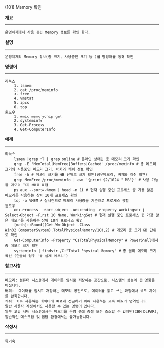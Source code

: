 (101) Memory 확인

**개요**
***

	운영체제에서 사용 중인 Memory 정보를 확인 한다.

**설명**
***

	운영체제의 Memory 정보(총 크기, 사용중인 크기 등 )를 명령어를 통해 확인

**명령어**
***

	리눅스
        1. lsmem
        2. cat /proc/meminfo
        3. free
        4. vmstat
        5. ipcs
        6. top
	윈도우
        1. wmic memorychip get
        2. systeminfo
        3. Get-Process
        4. Get-ComputerInfo

**예제**
***

	리눅스
        lsmem |grep ^T | grep online # 온라인 상태인 총 메모리 크기 확인
        grep -E 'MemTotal|MemFree|Buffers|Cached' /proc/meminfo # 총 메모리 크기와 사용중인 메모리 크기, 버퍼와 캐쉬 정보 확인
        free -h # 메모리 크기를 GB 단위로 크기 확인(공유메모리, 버퍼와 캐쉬 확인)
        grep MemFree /proc/meminfo | awk '{print $2/1024 " MB"}' # 사용 가능한 메모리 크기 MB로 표현
        ps aux --sort=-%mem | head -n 11 # 현재 실행 중인 프로세스 중 가장 많은 메모리를 사용하는 상위 10개 프로세스 확인
        top -o %MEM # 실시간으로 메모리 사용량을 기준으로 프로세스 정렬
	윈도우
        Get-Process | Sort-Object -Descending -Property WorkingSet | Select-Object -First 10 Name, WorkingSet # 현재 실행 중인 프로세스 중 가장 많은 메모리를 사용하는 상위 10개 프로세스 확인
        [math]::Round((Get-WmiObject -Class Win32_ComputerSystem).TotalPhysicalMemory/1GB,2) # 메모리 총 크기 GB 단위로 확인
        Get-ComputerInfo -Property "CsTotalPhysicalMemory" # PowerShell에서 총 메모리 크기 확인
        systeminfo | findstr /C:"Total Physical Memory" # 총 물리 메모리 크기 확인 (한글의 경우 "총 실제 메모리")

**참고사항**
***

    메모리: 컴퓨터 시스템에서 데이터를 임시로 저장하는 공간으로, 시스템의 성능에 큰 영향을 미칩니다.
	버퍼:  데이터를 임시로 저장하는 메모리 공간으로, 데이터를 읽고 쓰는 과정에서 속도 차이를 완화합니다.
    캐쉬: 자주 사용하는 데이터에 빠르게 접근하기 위해 사용하는 고속 메모리 영역입니다.
    일반 사용자 계정에서도 사용할 수 있는 명령어 입니다.
	일부 고급 서버 시스템에서는 메모리를 운영 중에 증설 또는 축소할 수 있지만(IBM DLPAR), 일반적인 데스크탑 및 랩탑 환경에서는 불가능합니다.

**작성자**
***

	류기욱

